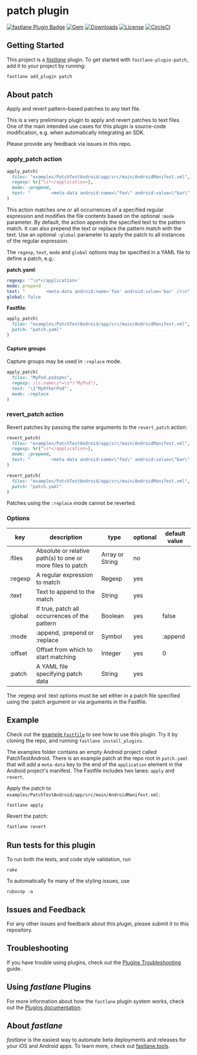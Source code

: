 # patch plugin

[![fastlane Plugin Badge](https://rawcdn.githack.com/fastlane/fastlane/master/fastlane/assets/plugin-badge.svg)](https://rubygems.org/gems/fastlane-plugin-patch)
[![Gem](https://img.shields.io/gem/v/fastlane-plugin-patch.svg?style=flat)](https://rubygems.org/gems/fastlane-plugin-patch)
[![Downloads](https://img.shields.io/gem/dt/fastlane-plugin-patch.svg?style=flat)](https://rubygems.org/gems/fastlane-plugin-patch)
[![License](https://img.shields.io/badge/license-MIT-green.svg?style=flat)](https://github.com/jdee/fastlane-plugin-patch/blob/master/LICENSE)
[![CircleCI](https://img.shields.io/circleci/project/github/jdee/fastlane-plugin-patch.svg)](https://circleci.com/gh/jdee/fastlane-plugin-patch)

## Getting Started

This project is a [_fastlane_](https://github.com/fastlane/fastlane) plugin. To get started with `fastlane-plugin-patch`, add it to your project by running:

```bash
fastlane add_plugin patch
```

## About patch

Apply and revert pattern-based patches to any text file.

This is a very preliminary plugin to apply and revert patches to text files. One
of the main intended use cases for this plugin is source-code modification, e.g.
when automatically integrating an SDK.

Please provide any feedback via issues in this repo.

### apply_patch action

```Ruby
apply_patch(
  files: "examples/PatchTestAndroid/app/src/main/AndroidManifest.xml",
  regexp: %r{^\s*</application>},
  mode: :prepend,
  text: "        <meta-data android:name=\"foo\" android:value=\"bar\" />\n"
)
```

This action matches one or all occurrences of a specified regular expression and
modifies the file contents based on the optional `:mode` parameter. By default,
the action appends the specified text to the pattern match. It can also prepend
the text or replace the pattern match with the text. Use an optional `:global`
parameter to apply the patch to all instances of the regular expression.

The `regexp`, `text`, `mode` and `global` options may be specified in a YAML file to
define a patch, e.g.:

**patch.yaml**:
```yaml
regexp: '^\s*</application>'
mode: prepend
text: "        <meta-data android:name='foo' android:value='bar' />\n"
global: false
```

**Fastfile**:
```Ruby
apply_patch(
  files: "examples/PatchTestAndroid/app/src/main/AndroidManifest.xml",
  patch: "patch.yaml"
)
```

#### Capture groups

Capture groups may be used in `:replace` mode.

```Ruby
apply_patch(
  files: "MyPod.podspec",
  regexp: /(s.name\s*=\s*)"MyPod"/,
  text: '\1"MyOtherPod"',
  mode: :replace
)
```

### revert_patch action

Revert patches by passing the same arguments to the `revert_patch` action:

```Ruby
revert_patch(
  files: "examples/PatchTestAndroid/app/src/main/AndroidManifest.xml",
  regexp: %r{^\s*</application>},
  mode: :prepend,
  text: "        <meta-data android:name=\"foo\" android:value=\"bar\" />\n"
)
```

```Ruby
revert_patch(
  files: "examples/PatchTestAndroid/app/src/main/AndroidManifest.xml",
  patch: "patch.yaml"
)
```

Patches using the `:replace` mode cannot be reverted.

### Options

|key|description|type|optional|default value|
|---|-----------|----|--------|-------------|
|:files|Absolute or relative path(s) to one or more files to patch|Array or String|no| |
|:regexp|A regular expression to match|Regexp|yes| |
|:text|Text to append to the match|String|yes| |
|:global|If true, patch all occurrences of the pattern|Boolean|yes|false|
|:mode|:append, :prepend or :replace|Symbol|yes|:append|
|:offset|Offset from which to start matching|Integer|yes|0|
|:patch|A YAML file specifying patch data|String|yes| |

The :regexp and :text options must be set either in a patch file specified using the
:patch argument or via arguments in the Fastfile.

## Example

Check out the [example `Fastfile`](fastlane/Fastfile) to see how to use this plugin. Try it by cloning the repo, and running `fastlane install_plugins`.

The examples folder contains an empty Android project called PatchTestAndroid. There is an example
patch at the repo root in `patch.yaml` that will add a `meta-data` key to the end of the `application`
element in the Android project's manifest. The Fastfile includes two lanes: `apply` and `revert`.

Apply the patch to `examples/PatchTestAndroid/app/src/main/AndroidManifest.xml`:
```bash
fastlane apply
```

Revert the patch:
```bash
fastlane revert
```

## Run tests for this plugin

To run both the tests, and code style validation, run

```
rake
```

To automatically fix many of the styling issues, use
```
rubocop -a
```

## Issues and Feedback

For any other issues and feedback about this plugin, please submit it to this repository.

## Troubleshooting

If you have trouble using plugins, check out the [Plugins Troubleshooting](https://docs.fastlane.tools/plugins/plugins-troubleshooting/) guide.

## Using _fastlane_ Plugins

For more information about how the `fastlane` plugin system works, check out the [Plugins documentation](https://docs.fastlane.tools/plugins/create-plugin/).

## About _fastlane_

_fastlane_ is the easiest way to automate beta deployments and releases for your iOS and Android apps. To learn more, check out [fastlane.tools](https://fastlane.tools).
